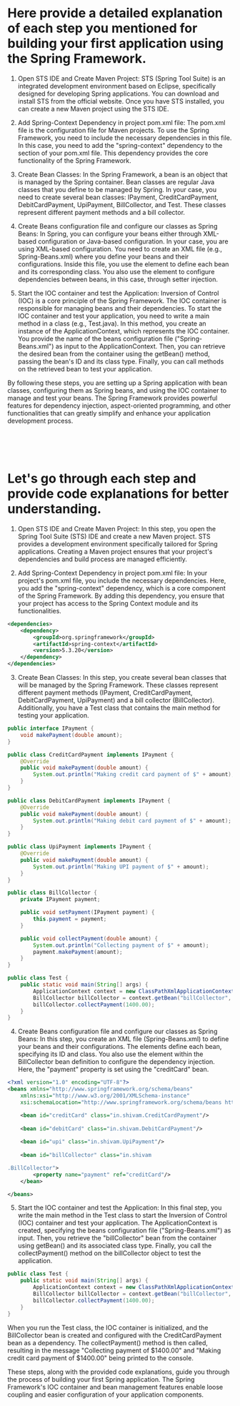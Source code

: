 # Here provide a detailed explanation of each step you mentioned for building your first application using the Spring Framework.

1) Open STS IDE and Create Maven Project:
   STS (Spring Tool Suite) is an integrated development environment based on Eclipse, specifically designed for developing Spring applications. You can download and install STS from the official website. Once you have STS installed, you can create a new Maven project using the STS IDE.

2) Add Spring-Context Dependency in project pom.xml file:
   The pom.xml file is the configuration file for Maven projects. To use the Spring Framework, you need to include the necessary dependencies in this file. In this case, you need to add the "spring-context" dependency to the <dependencies> section of your pom.xml file. This dependency provides the core functionality of the Spring Framework.

3) Create Bean Classes:
   In the Spring Framework, a bean is an object that is managed by the Spring container. Bean classes are regular Java classes that you define to be managed by Spring. In your case, you need to create several bean classes: IPayment, CreditCardPayment, DebitCardPayment, UpiPayment, BillCollector, and Test. These classes represent different payment methods and a bill collector.

4) Create Beans configuration file and configure our classes as Spring Beans:
   In Spring, you can configure your beans either through XML-based configuration or Java-based configuration. In your case, you are using XML-based configuration. You need to create an XML file (e.g., Spring-Beans.xml) where you define your beans and their configurations. Inside this file, you use the <bean> element to define each bean and its corresponding class. You also use the <property> element to configure dependencies between beans, in this case, through setter injection.

5) Start the IOC container and test the Application:
   Inversion of Control (IOC) is a core principle of the Spring Framework. The IOC container is responsible for managing beans and their dependencies. To start the IOC container and test your application, you need to write a main method in a class (e.g., Test.java). In this method, you create an instance of the ApplicationContext, which represents the IOC container. You provide the name of the beans configuration file ("Spring-Beans.xml") as input to the ApplicationContext. Then, you can retrieve the desired bean from the container using the getBean() method, passing the bean's ID and its class type. Finally, you can call methods on the retrieved bean to test your application.

By following these steps, you are setting up a Spring application with bean classes, configuring them as Spring beans, and using the IOC container to manage and test your beans. The Spring Framework provides powerful features for dependency injection, aspect-oriented programming, and other functionalities that can greatly simplify and enhance your application development process.

<br/>
<br/>
<br/>

# Let's go through each step and provide code explanations for better understanding.

1) Open STS IDE and Create Maven Project:
   In this step, you open the Spring Tool Suite (STS) IDE and create a new Maven project. STS provides a development environment specifically tailored for Spring applications. Creating a Maven project ensures that your project's dependencies and build process are managed efficiently.

2) Add Spring-Context Dependency in project pom.xml file:
   In your project's pom.xml file, you include the necessary dependencies. Here, you add the "spring-context" dependency, which is a core component of the Spring Framework. By adding this dependency, you ensure that your project has access to the Spring Context module and its functionalities.

```xml
<dependencies>
    <dependency>
        <groupId>org.springframework</groupId>
        <artifactId>spring-context</artifactId>
        <version>5.3.20</version>
    </dependency>
</dependencies>
```

3) Create Bean Classes:
   In this step, you create several bean classes that will be managed by the Spring Framework. These classes represent different payment methods (IPayment, CreditCardPayment, DebitCardPayment, UpiPayment) and a bill collector (BillCollector). Additionally, you have a Test class that contains the main method for testing your application.

```java
public interface IPayment {
    void makePayment(double amount);
}

public class CreditCardPayment implements IPayment {
    @Override
    public void makePayment(double amount) {
        System.out.println("Making credit card payment of $" + amount);
    }
}

public class DebitCardPayment implements IPayment {
    @Override
    public void makePayment(double amount) {
        System.out.println("Making debit card payment of $" + amount);
    }
}

public class UpiPayment implements IPayment {
    @Override
    public void makePayment(double amount) {
        System.out.println("Making UPI payment of $" + amount);
    }
}

public class BillCollector {
    private IPayment payment;

    public void setPayment(IPayment payment) {
        this.payment = payment;
    }

    public void collectPayment(double amount) {
        System.out.println("Collecting payment of $" + amount);
        payment.makePayment(amount);
    }
}

public class Test {
    public static void main(String[] args) {
        ApplicationContext context = new ClassPathXmlApplicationContext("Spring-Beans.xml");
        BillCollector billCollector = context.getBean("billCollector", BillCollector.class);
        billCollector.collectPayment(1400.00);
    }
}
```

4) Create Beans configuration file and configure our classes as Spring Beans:
   In this step, you create an XML file (Spring-Beans.xml) to define your beans and their configurations. The <bean> elements define each bean, specifying its ID and class. You also use the <property> element within the BillCollector bean definition to configure the dependency injection. Here, the "payment" property is set using the "creditCard" bean.

```xml
<?xml version="1.0" encoding="UTF-8"?>
<beans xmlns="http://www.springframework.org/schema/beans"
    xmlns:xsi="http://www.w3.org/2001/XMLSchema-instance"
    xsi:schemaLocation="http://www.springframework.org/schema/beans http://www.springframework.org/schema/beans/spring-beans.xsd">

    <bean id="creditCard" class="in.shivam.CreditCardPayment"/>
    
    <bean id="debitCard" class="in.shivam.DebitCardPayment"/>
    
    <bean id="upi" class="in.shivam.UpiPayment"/>
    
    <bean id="billCollector" class="in.shivam

.BillCollector">
        <property name="payment" ref="creditCard"/>
    </bean>

</beans>
```

5) Start the IOC container and test the Application:
   In this final step, you write the main method in the Test class to start the Inversion of Control (IOC) container and test your application. The ApplicationContext is created, specifying the beans configuration file ("Spring-Beans.xml") as input. Then, you retrieve the "billCollector" bean from the container using getBean() and its associated class type. Finally, you call the collectPayment() method on the billCollector object to test the application.

```java
public class Test {
    public static void main(String[] args) {
        ApplicationContext context = new ClassPathXmlApplicationContext("Spring-Beans.xml");
        BillCollector billCollector = context.getBean("billCollector", BillCollector.class);
        billCollector.collectPayment(1400.00);
    }
}
```

When you run the Test class, the IOC container is initialized, and the BillCollector bean is created and configured with the CreditCardPayment bean as a dependency. The collectPayment() method is then called, resulting in the message "Collecting payment of $1400.00" and "Making credit card payment of $1400.00" being printed to the console.

These steps, along with the provided code explanations, guide you through the process of building your first Spring application. The Spring Framework's IOC container and bean management features enable loose coupling and easier configuration of your application components.